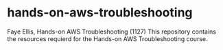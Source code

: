 # hands-on-aws-troubleshooting
Faye Ellis, Hands-on AWS Troubleshooting (1127)
This repository contains the resources requierd for the Hands-on AWS Troubleshooting course. 
